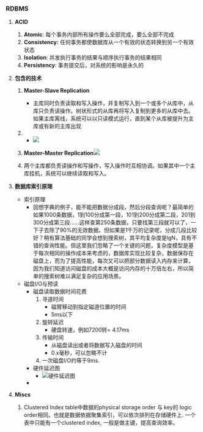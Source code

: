 ### RDBMS

1. **ACID**
	1. **Atomic**: 每个事务内部所有操作要么全部完成，要么全部不完成
	2. **Consistency:** 任何事务都使数据库从一个有效的状态转换到另一个有效状态
	3. **Isolation**: 并发执行事务的结果与顺序执行事务的结果相同
	4. **Persistency**: 事务提交后，对系统的影响是永久的
2. **包含的技术**  
	1. **Master-Slave Replication**  
  		* 主库同时负责读取和写入操作，并复制写入到一个或多个从库中，从库只负责读操作。树状形式的从库再将写入复制到更多的从库中去。如果主库离线，系统可以以只读模式运行，直到某个从库被提升为主库或有新的主库出现

	2. * ![](https://camo.githubusercontent.com/6a097809b9690236258747d969b1d3e0d93bb8ca/687474703a2f2f692e696d6775722e636f6d2f4339696f47746e2e706e67)  
      1. **Master-Master Replication**![](https://camo.githubusercontent.com/5862604b102ee97d85f86f89edda44bde85a5b7f/687474703a2f2f692e696d6775722e636f6d2f6b7241484c47672e706e67)

	3. 两个主库都负责读操作和写操作，写入操作时互相协调。如果其中一个主库挂机，系统可以继续读取和写入。
	
3. __数据库索引原理__
	* 索引原理
		* 回想字典的例子，能不能把数据分成段，然后分段查询呢？最简单的如果1000条数据，1到100分成第一段，101到200分成第二段，201到300分成第三段......这样查第250条数据，只要找第三段就可以了，一下子去除了90%的无效数据。但如果是1千万的记录呢，分成几段比较好？稍有算法基础的同学会想到搜索树，其平均复杂度是lgN，具有不错的查询性能。但这里我们忽略了一个关键的问题，复杂度模型是基于每次相同的操作成本来考虑的，数据库实现比较复杂，数据保存在磁盘上，而为了提高性能，每次又可以把部分数据读入内存来计算，因为我们知道访问磁盘的成本大概是访问内存的十万倍左右，所以简单的搜索树难以满足复杂的应用场景。
	 * 磁盘I/O与预读
		* 磁盘读取数据时间花费
			1. 寻道时间
				* 磁臂移动到指定磁道位置的时间
				* 5ms以下
			2. 旋转延迟
				* 硬盘转速，例如7200转= 4.17ms
			3. 传输时间
				* 从磁盘读出或者将数据写入磁盘的时间
				* 0.x毫秒，可以忽略不计
			4. 一次磁盘I/O约等于9ms. 
		* 硬件延迟图
			* ![硬件延迟图](http://upload-images.jianshu.io/upload_images/1234352-3f90328d01123407.png?imageMogr2/auto-orient/strip%7CimageView2/2/w/1240)
		* 

4. **Miscs**
	1. Clustered Index 
		table中数据的physical storage order 与 key的 logic order相同。也就是数据依据聚集索引，可以依次排列在存储硬件上. 一个表中只能有一个clustered index, 一般是做主键，提高查询效率。		

